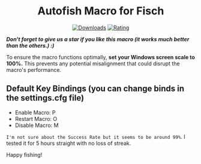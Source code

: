 <div align="center">
  <h1>Autofish Macro for Fisch</h1>

  [![Downloads](https://img.shields.io/badge/Downloads-3k%2B-blue?style=for-the-badge&logo=download&logoColor=white)](#)
  [![Rating](https://img.shields.io/badge/Rating-5%20Stars-Gold?style=for-the-badge)](#)
</div>

***Don't forget to give us a star if you like this macro (it works much better than the others.) :)***
 
To ensure the macro functions optimally, **set your Windows screen scale to 100%.** This prevents any potential misalignment that could disrupt the macro's performance.

## Default Key Bindings (you can change binds in the settings.cfg file)
- Enable Macro: P  
- Restart Macro: O  
- Disable Macro: M  

`I'm not sure about the Success Rate but it seems to be around 99%`. I tested it for 5 hours straight with no loss of streak.

Happy fishing!
